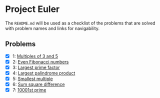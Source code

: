 # Project Euler

The `README.md` will be used as a checklist of the problems that are
solved with problem names and links for navigability.

## Problems

- [X] 1: [Multiples of 3 and 5](https://projecteuler.net/problem=1)
- [X] 2: [Even Fibonacci numbers](https://projecteuler.net/problem=2)
- [X] 3: [Largest prime factor](https://projecteuler.net/problem=3)
- [X] 4: [Largest palindrome product](https://projecteuler.net/problem=4)
- [X] 5: [Smallest multiple](https://projecteuler.net/problem=5)
- [X] 6: [Sum square difference](https://projecteuler.net/problem=6)
- [X] 7: [10001st prime](https://projecteuler.net/problem=7)